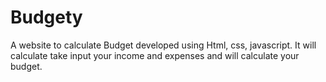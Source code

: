 # Budgety
A website to calculate Budget developed using Html, css, javascript.
It will calculate take input your income and expenses and will calculate your budget.

